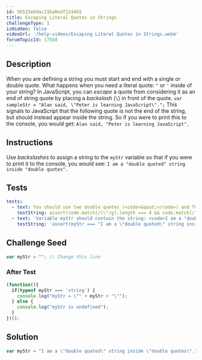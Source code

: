 ```yaml
---
id: 56533eb9ac21ba0edf2244b5
title: Escaping Literal Quotes in Strings
challengeType: 1
isHidden: false
videoUrl: '/help-videos/Escaping Literal Quotes in Strings.webm'
forumTopicId: 17568
---
```


## Description
<section id='description'>
When you are defining a string you must start and end with a single or double quote. What happens when you need a literal quote: <code>"</code> or <code>'</code> inside of your string?
In JavaScript, you can <dfn>escape</dfn> a quote from considering it as an end of string quote by placing a <dfn>backslash</dfn> (<code>\</code>) in front of the quote.
<code>var sampleStr = "Alan said, \"Peter is learning JavaScript\".";</code>
This signals to JavaScript that the following quote is not the end of the string, but should instead appear inside the string. So if you were to print this to the console, you would get:
<code>Alan said, "Peter is learning JavaScript".</code>
</section>

## Instructions
<section id='instructions'>
Use <dfn>backslashes</dfn> to assign a string to the <code>myStr</code> variable so that if you were to print it to the console, you would see:
<code>I am a "double quoted" string inside "double quotes".</code>
</section>

## Tests
<section id='tests'>

```yml
tests:
  - text: You should use two double quotes (<code>&quot;</code>) and four escaped double quotes (<code>&#92;&quot;</code>).
    testString: assert(code.match(/\\"/g).length === 4 && code.match(/[^\\]"/g).length === 2);
  - text: 'Variable myStr should contain the string: <code>I am a "double quoted" string inside "double quotes".</code>'
    testString: 'assert(myStr === "I am a \"double quoted\" string inside \"double quotes\".");'

```

</section>

## Challenge Seed
<section id='challengeSeed'>

<div id='js-seed'>

```js
var myStr = ""; // Change this line


```

</div>


### After Test
<div id='js-teardown'>

```js
(function(){
  if(typeof myStr === 'string') {
    console.log("myStr = \"" + myStr + "\"");
  } else {
    console.log("myStr is undefined");
  }
})();
```

</div>

</section>

## Solution
<section id='solution'>


```js
var myStr = "I am a \"double quoted\" string inside \"double quotes\".";
```

</section>
